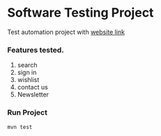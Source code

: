# Software Testing Project

Test automation project with [website link](http://automationpractice.com/index.php)

### Features tested.
1. search
2. sign in
3. wishlist
4. contact us
5. Newsletter

### Run Project
```shell
mvn test
```